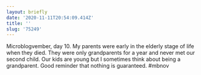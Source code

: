 ```yaml
---
layout: briefly
date: '2020-11-11T20:54:09.414Z'
title: ''
slug: '75249'
---
```

Microblogvember, day 10. My parents were early in the elderly stage of life when they died. They were only grandparents for a year and never met our second child. Our kids are young but I sometimes think about being a grandparent. Good reminder that nothing is guaranteed. #mbnov
